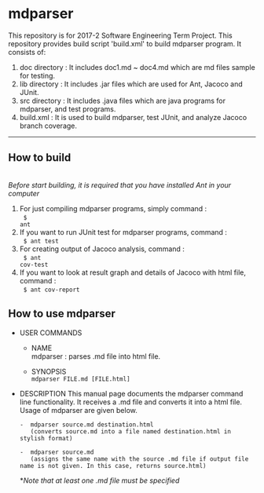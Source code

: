 # mdparser #

This repository is for 2017-2 Software Engineering Term Project. 
This repository provides build script 'build.xml' to build mdparser program.
It consists of:
1. doc directory
 : It includes doc1.md ~ doc4.md which are md files sample for testing.
2. lib directory
 : It includes .jar files which are used for Ant, Jacoco and JUnit.
3. src directory
 : It includes .java files which are java programs for mdparser, and test programs.
5. build.xml
 : It is used to build mdparser, test JUnit, and analyze Jacoco branch coverage.
---------------------
## How to build ##
<br>*Before start building, it is required that you have installed Ant in your computer*

1. For just compiling mdparser programs, simply command :<br>
<code> $ ant </code>
2. If you want to run JUnit test for mdparser programs, command : <br>
<code> $ ant test </code>
3. For creating output of Jacoco analysis, command : <br>
<code> $ ant cov-test </code>
4. If you want to look at result graph and details of Jacoco with html file, command : <br>
<code> $ ant cov-report </code>

## How to use mdparser ##

* USER COMMANDS
  * NAME <br>
	mdparser : parses .md file into html file.

  * SYNOPSIS <br>
	<code>mdparser FILE.md [FILE.html]</code>

 * DESCRIPTION
	This manual page documents the mdparser command line functionality. It receives a .md file and
	converts it into a html file. Usage of mdparser are given below. 
	
		
	   -  mdparser source.md destination.html 
	      (converts source.md into a file named destination.html in stylish format)

	   -  mdparser source.md 		     
	      (assigns the same name with the source .md file if output file name is not given. In this case, returns source.html)


	**Note that at least one .md file must be specified*
